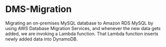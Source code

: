 # DMS-Migration

Migrating an on-premises MySQL database to Amazon RDS MySQL by using AWS Database Migration Services, and whenever the new data gets added, we are invoking a Lambda function. That Lambda function inserts newly added data into DynamoDB.
